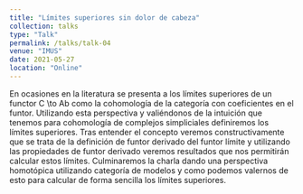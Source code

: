 ```yaml
---
title: "Límites superiores sin dolor de cabeza"
collection: talks
type: "Talk"
permalink: /talks/talk-04
venue: "IMUS"
date: 2021-05-27
location: "Online"
---
```


 En ocasiones en la literatura se presenta a los límites superiores de un functor C \to  Ab como la cohomología de la categoría con coeficientes en el funtor. Utilizando esta perspectiva y valiéndonos de la intuición que tenemos para cohomología de complejos simpliciales definiremos los límites superiores. Tras entender el concepto veremos constructivamente que se trata de la definición de funtor derivado del funtor límite y utilizando las propiedades de funtor derivado veremos resultados que nos permitirán calcular estos límites. Culminaremos la charla dando una perspectiva homotópica  utilizando categoría de modelos y como podemos valernos de esto para calcular de forma sencilla los límites superiores.